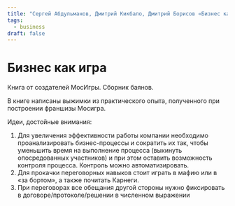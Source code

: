 ```yaml
---
title: "Сергей Абдульманов, Дмитрий Кикбало, Дмитрий Борисов «Бизнес как игра»"
tags:
  - business
draft: false
---
```


# Бизнес как игра

Книга от создателей МосИгры. Сборник баянов.

В книге написаны выжимки из практического опыта, полученного при построении франшизы Мосигра.

Идеи, достойные внимания:
1. Для увеличения эффективности работы компании необходимо проанализировать бизнес-процессы и сократить их так, чтобы уменьшить время на выполнение процесса (выкинуть опосредованных участников) и при этом оставить возможность контроля процесса. Контроль можно автоматизировать.
2. Для прокачки переговорных навыков стоит играть в мафию или в «за бортом», а также почитать Карнеги.
3. При переговорах все обещания другой стороны нужно фиксировать в договоре/протоколе/решении в численном выражении